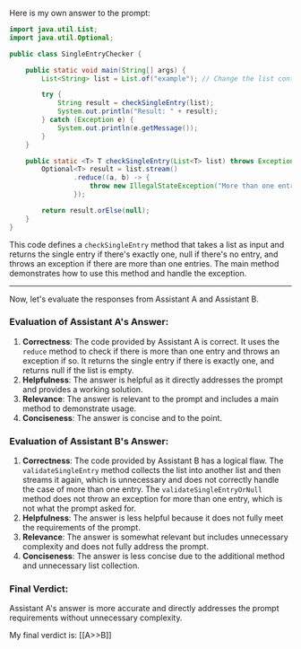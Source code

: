 
Here is my own answer to the prompt:

```java
import java.util.List;
import java.util.Optional;

public class SingleEntryChecker {

    public static void main(String[] args) {
        List<String> list = List.of("example"); // Change the list content to test different scenarios

        try {
            String result = checkSingleEntry(list);
            System.out.println("Result: " + result);
        } catch (Exception e) {
            System.out.println(e.getMessage());
        }
    }

    public static <T> T checkSingleEntry(List<T> list) throws Exception {
        Optional<T> result = list.stream()
                .reduce((a, b) -> {
                    throw new IllegalStateException("More than one entry found");
                });

        return result.orElse(null);
    }
}
```

This code defines a `checkSingleEntry` method that takes a list as input and returns the single entry if there's exactly one, null if there's no entry, and throws an exception if there are more than one entries. The main method demonstrates how to use this method and handle the exception.

---

Now, let's evaluate the responses from Assistant A and Assistant B.

### Evaluation of Assistant A's Answer:

1. **Correctness**: The code provided by Assistant A is correct. It uses the `reduce` method to check if there is more than one entry and throws an exception if so. It returns the single entry if there is exactly one, and returns null if the list is empty.
2. **Helpfulness**: The answer is helpful as it directly addresses the prompt and provides a working solution.
3. **Relevance**: The answer is relevant to the prompt and includes a main method to demonstrate usage.
4. **Conciseness**: The answer is concise and to the point.

### Evaluation of Assistant B's Answer:

1. **Correctness**: The code provided by Assistant B has a logical flaw. The `validateSingleEntry` method collects the list into another list and then streams it again, which is unnecessary and does not correctly handle the case of more than one entry. The `validateSingleEntryOrNull` method does not throw an exception for more than one entry, which is not what the prompt asked for.
2. **Helpfulness**: The answer is less helpful because it does not fully meet the requirements of the prompt.
3. **Relevance**: The answer is somewhat relevant but includes unnecessary complexity and does not fully address the prompt.
4. **Conciseness**: The answer is less concise due to the additional method and unnecessary list collection.

### Final Verdict:

Assistant A's answer is more accurate and directly addresses the prompt requirements without unnecessary complexity.

My final verdict is: [[A>>B]]